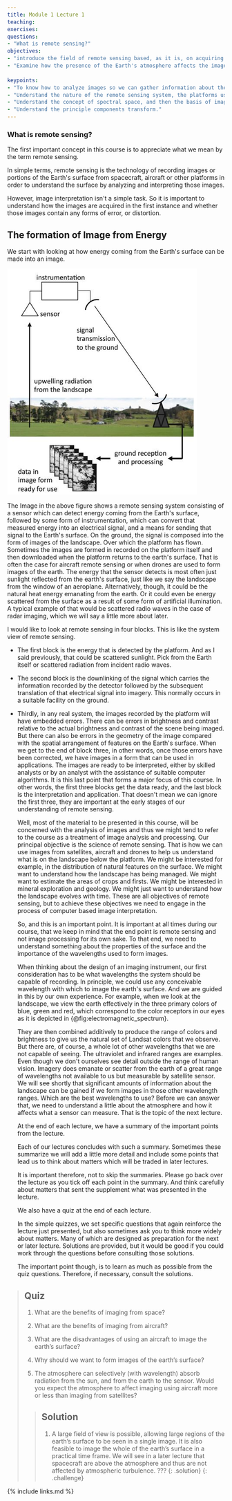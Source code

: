 ```yaml
---
title: Module 1 Lecture 1
teaching: 
exercises:
questions:
- "What is remote sensing?"
objectives:
- "introduce the field of remote sensing based, as it is, on acquiring images of the Earth's surface, mostly from space."
- "Examine how the presence of the Earth's atmosphere affects the images recorded."

keypoints:
- "To know how to analyze images so we can gather information about the landscape being imaged."
- "Understand the nature of the remote sensing system, the platforms used for recording images of the Earth's surface, the imaging sensors used on those platforms, the various wavelengths used for imaging, how the atmosphere affects imaging, errors in the images and how they can be corrected"
- "Understand the concept of spectral space, and then the basis of image understanding"
- "Understand the principle components transform."
---
```


### What is remote sensing?

The first important concept in this course is to appreciate what we mean by the term remote sensing. 

In simple terms, remote sensing is the technology of recording images or portions of the Earth's surface from spacecraft, aircraft or other platforms in order to understand the surface by analyzing and interpreting those images. 

However, image interpretation isn't a simple task. So it is important to understand how the images are acquired in the first instance and whether those images contain any forms of error, or distortion. 

## The formation of Image from Energy

We start with looking at how energy coming from the Earth's surface can be made into an image. 

![Signal flow in a remote sensing system](../fig/remote-sensing-system.JPG)



The Image in the above figure shows a remote sensing system consisting of a sensor which can detect energy coming from the Earth's surface, followed by some form of instrumentation, which can convert that measured energy into an electrical signal, and a means for sending that signal to the Earth's surface. On the ground, the signal is composed into the form of images of the landscape. Over which the platform has flown. Sometimes the images are formed in recorded on the platform itself and then downloaded when the platform returns to the earth's surface. That is often the case for aircraft remote sensing or when drones are used to form images of the earth. The energy that the sensor detects is most often just sunlight reflected from the earth's surface, just like we say the landscape from the window of an aeroplane. Alternatively, though, it could be the natural heat energy emanating from the earth. Or it could even be energy scattered from the surface as a result of some form of artificial illumination. A typical example of that would be scattered radio waves in the case of radar imaging, which we will say a little more about later. 

I would like to look at remote sensing in four blocks. This is like the system view of remote sensing. 

- The first block is the energy that is detected by the platform. And as I said previously, that could be scattered sunlight. Pick from the Earth itself or scattered radiation from incident radio waves. 

- The second block is the downlinking of the signal which carries the information recorded by the detector followed by the subsequent translation of that electrical signal into imagery. This normally occurs in a suitable facility on the ground. 

- Thirdly, in any real system, the images recorded by the platform will have embedded errors. There can be errors in brightness and contrast relative to the actual brightness and contrast of the scene being imaged. But there can also be errors in the geometry of the image compared with the spatial arrangement of features on the Earth's surface. When we get to the end of block three, in other words, once those errors have been corrected, we have images in a form that can be used in applications. The images are ready to be interpreted, either by skilled analysts or by an analyst with the assistance of suitable computer algorithms. It is this last point that forms a major focus of this course. In other words, the first three blocks get the data ready, and the last block is the interpretation and application. That doesn't mean we can ignore the first three, they are important at the early stages of our understanding of remote sensing. 

  Well, most of the material to be presented in this course, will be concerned with the analysis of images and thus we might tend to refer to the course as a treatment of image analysis and processing. Our principal objective is the science of remote sensing. That is how we can use images from satellites, aircraft and drones to help us understand what is on the landscape below the platform. We might be interested for example, in the distribution of natural features on the surface. We might want to understand how the landscape has being managed. We might want to estimate the areas of crops and firsts. We might be interested in mineral exploration and geology. We might just want to understand how the landscape evolves with time. These are all objectives of remote sensing, but to achieve these objectives we need to engage in the process of computer based image interpretation. 

  So, and this is an important point. It is important at all times during our course, that we keep in mind that the end point is remote sensing and not image processing for its own sake. To that end, we need to understand something about the properties of the surface and the importance of the wavelengths used to form images. 

  When thinking about the design of an imaging instrument, our first consideration has to be what wavelengths the system should be capable of recording. In principle, we could use any conceivable wavelength with which to image the earth's surface. And we are guided in this by our own experience. For example, when we look at the landscape, we view the earth effectively in the three primary colors of blue, green and red, which correspond to the color receptors in our eyes as it is depicted in {@fig:electromagnetic_spectrum}.

  They are then combined additively to produce the range of colors and brightness to give us the natural set of Landsat colors that we observe. But there are, of course, a whole lot of other wavelengths that we are not capable of seeing. The ultraviolet and infrared ranges are examples. Even though we don't ourselves see detail outside the range of human vision. Imagery does emanate or scatter from the earth of a great range of wavelengths not available to us but measurable by satellite sensor. We will see shortly that significant amounts of information about the landscape can be gained if we form images in those other wavelength ranges. Which are the best wavelengths to use? Before we can answer that, we need to understand a little about the atmosphere and how it affects what a sensor can measure. That is the topic of the next lecture. 

  At the end of each lecture, we have a summary of the important points from the lecture. 

  Each of our lectures concludes with such a summary. Sometimes these summarize we will add a little more detail and include some points that lead us to think about matters which will be traded in later lectures. 

  It is important therefore, not to skip the summaries. Please go back over the lecture as you tick off each point in the summary. And think carefully about matters that sent the supplement what was presented in the lecture. 

  We also have a quiz at the end of each lecture. 

  In the simple quizzes, we set specific questions that again reinforce the lecture just presented, but also sometimes ask you to think more widely about matters. Many of which are designed as preparation for the next or later lecture. Solutions are provided, but it would be good if you could work through the questions before consulting those solutions. 

  The important point though, is to learn as much as possible from the quiz questions. Therefore, if necessary, consult the solutions.

> ## Quiz
>
> 1. What are the benefits of imaging from space?
>
> 2. What are the benefits of imaging from aircraft?
>
> 3. What are the disadvantages of using an aircraft to image the earth’s surface?
>
> 4. Why should we want to form images of the earth’s surface?
>
> 5. The atmosphere can selectively (with wavelength) absorb radiation from the sun, and from the earth to the sensor.  Would you expect the atmosphere to affect imaging using aircraft more or less than imaging from satellites?
>
> > ## Solution
> > 1. A large field of view is possible, allowing large regions of the earth’s surface to be seen in a single image.  It is also feasible to image the whole of the earth’s surface in a practical time frame.  We will see in a later lecture that spacecraft are above the atmosphere and thus are not affected by atmospheric turbulence.
> > ???
> {: .solution}
{: .challenge}

{% include links.md %}
